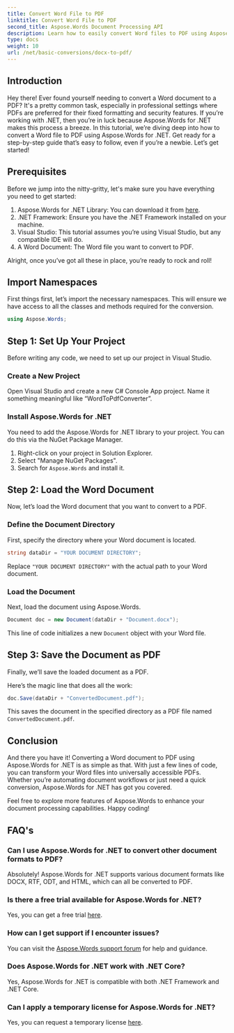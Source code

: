 ```yaml
---
title: Convert Word File to PDF
linktitle: Convert Word File to PDF
second_title: Aspose.Words Document Processing API
description: Learn how to easily convert Word files to PDF using Aspose.Words for .NET with our guide. Perfect for developers seeking quick and reliable document conversion.
type: docs
weight: 10
url: /net/basic-conversions/docx-to-pdf/
---
```

## Introduction

Hey there! Ever found yourself needing to convert a Word document to a PDF? It's a pretty common task, especially in professional settings where PDFs are preferred for their fixed formatting and security features. If you’re working with .NET, then you’re in luck because Aspose.Words for .NET makes this process a breeze. In this tutorial, we’re diving deep into how to convert a Word file to PDF using Aspose.Words for .NET. Get ready for a step-by-step guide that’s easy to follow, even if you’re a newbie. Let’s get started!

## Prerequisites

Before we jump into the nitty-gritty, let's make sure you have everything you need to get started:

1. Aspose.Words for .NET Library: You can download it from [here](https://releases.aspose.com/words/net/).
2. .NET Framework: Ensure you have the .NET Framework installed on your machine.
3. Visual Studio: This tutorial assumes you’re using Visual Studio, but any compatible IDE will do.
4. A Word Document: The Word file you want to convert to PDF.

Alright, once you’ve got all these in place, you’re ready to rock and roll!

## Import Namespaces

First things first, let’s import the necessary namespaces. This will ensure we have access to all the classes and methods required for the conversion.

```csharp
using Aspose.Words;
```

## Step 1: Set Up Your Project

Before writing any code, we need to set up our project in Visual Studio.

### Create a New Project

Open Visual Studio and create a new C# Console App project. Name it something meaningful like “WordToPdfConverter”.

### Install Aspose.Words for .NET

You need to add the Aspose.Words for .NET library to your project. You can do this via the NuGet Package Manager. 

1. Right-click on your project in Solution Explorer.
2. Select "Manage NuGet Packages".
3. Search for `Aspose.Words` and install it.

## Step 2: Load the Word Document

Now, let’s load the Word document that you want to convert to a PDF.

### Define the Document Directory

First, specify the directory where your Word document is located.

```csharp
string dataDir = "YOUR DOCUMENT DIRECTORY";
```

Replace `"YOUR DOCUMENT DIRECTORY"` with the actual path to your Word document.

### Load the Document

Next, load the document using Aspose.Words.

```csharp
Document doc = new Document(dataDir + "Document.docx");
```

This line of code initializes a new `Document` object with your Word file.

## Step 3: Save the Document as PDF

Finally, we’ll save the loaded document as a PDF.

Here’s the magic line that does all the work:

```csharp
doc.Save(dataDir + "ConvertedDocument.pdf");
```

This saves the document in the specified directory as a PDF file named `ConvertedDocument.pdf`.

## Conclusion

And there you have it! Converting a Word document to PDF using Aspose.Words for .NET is as simple as that. With just a few lines of code, you can transform your Word files into universally accessible PDFs. Whether you’re automating document workflows or just need a quick conversion, Aspose.Words for .NET has got you covered. 

Feel free to explore more features of Aspose.Words to enhance your document processing capabilities. Happy coding!

## FAQ's

### Can I use Aspose.Words for .NET to convert other document formats to PDF?
Absolutely! Aspose.Words for .NET supports various document formats like DOCX, RTF, ODT, and HTML, which can all be converted to PDF.

### Is there a free trial available for Aspose.Words for .NET?
Yes, you can get a free trial [here](https://releases.aspose.com/).

### How can I get support if I encounter issues?
You can visit the [Aspose.Words support forum](https://forum.aspose.com/c/words/8) for help and guidance.

### Does Aspose.Words for .NET work with .NET Core?
Yes, Aspose.Words for .NET is compatible with both .NET Framework and .NET Core.

### Can I apply a temporary license for Aspose.Words for .NET?
Yes, you can request a temporary license [here](https://purchase.aspose.com/temporary-license/).
